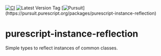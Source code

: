 [![CI](https://github.com/UnrelatedString/purescript-instance-reflection/actions/workflows/ci.yml/badge.svg?branch=main)](https://github.com/UnrelatedString/purescript-instance-reflection/actions/workflows/ci.yml)
![Latest Version Tag](https://img.shields.io/github/v/tag/UnrelatedString/purescript-instance-reflection)
[![Pursuit](https://pursuit.purescript.org/packages/purescript-instance-reflection/badge?)](https://pursuit.purescript.org/packages/purescript-instance-reflection)

# purescript-instance-reflection

Simple types to reflect instances of common classes.
